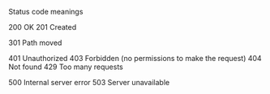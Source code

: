 Status code meanings

200 OK
201 Created

301 Path moved

401 Unauthorized 
403 Forbidden (no permissions to make the request)
404 Not found
429 Too many requests

500 Internal server error
503 Server unavailable
